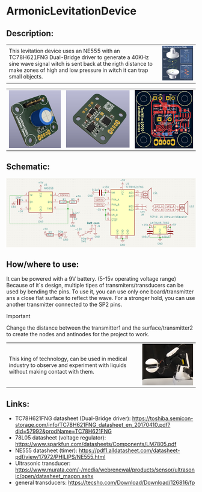 # ArmonicLevitationDevice

## Description:
<table>
  <tr>
    <td> 
      This levitation device uses an NE555 with an TC78H621FNG Dual-Bridge driver to generate a 40KHz sine wave signal witch is sent back at the rigth distance to make zones of high and low pressure in witch it can trap small objects.
    </td>
    <td>
      <img src="https://github.com/Tonikiller10000/ArmonicLevitationDevice/blob/main/LevitationPictures/p1.webp" width = 400 > </td>
  </tr>
</table>


<table>
  <tr>
    <td><img src="https://github.com/Tonikiller10000/ArmonicLevitationDevice/blob/main/LevitationPictures/47.png" ></td>
    <td><img src="https://github.com/Tonikiller10000/ArmonicLevitationDevice/blob/main/LevitationPictures/44.png" ></td>
    <td><img src="https://github.com/Tonikiller10000/ArmonicLevitationDevice/blob/main/LevitationPictures/43.png" ></td>
  </tr>
</table>

## Schematic:
<img src="https://github.com/Tonikiller10000/ArmonicLevitationDevice/blob/main/LevitationPictures/45.png" >


## How/where to use:
It can be powered with a 9V battery. (5-15v operating voltage range) 
Because of it`s design, multiple tipes of transmiters/transducers can be used by bending the pins. 
To use it, you can use only one board/transmitter ans a close flat surface to reflect the wave. 
For a stronger hold, you can use another transmitter connected to the SP2 pins.

> [!IMPORTANT]
> Change the distance between the transmitter1 and the surface/transmitter2 to create the nodes and antinodes for the project to work.

<table>
  <tr>
    <td> 
    This king of technology, can be used in medical industry to observe and experiment with liquids without making contact with them.</td>
    <td><img src="https://github.com/Tonikiller10000/ArmonicLevitationDevice/blob/main/LevitationPictures/p2.png" width= 400></td>
  </tr>
</table>



## Links:
- TC78H621FNG datasheet (Dual-Bridge driver): https://toshiba.semicon-storage.com/info/TC78H621FNG_datasheet_en_20170410.pdf?did=57992&prodName=TC78H621FNG
- 78L05 datasheet (voltage regulator): https://www.sparkfun.com/datasheets/Components/LM7805.pdf
- NE555 datasheet (timer): https://pdf1.alldatasheet.com/datasheet-pdf/view/17972/PHILIPS/NE555.html
- Ultrasonic transducer: https://www.murata.com/-/media/webrenewal/products/sensor/ultrasonic/open/datasheet_maopn.ashx
- general transducers: https://tecsho.com/Download/Download/126816/fp